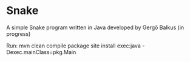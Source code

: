 # Snake
A simple Snake program written in Java developed by Gergő Balkus
(in progress)

Run:
mvn clean compile package site install exec:java -Dexec.mainClass=pkg.Main
